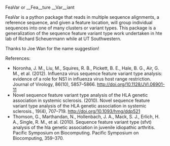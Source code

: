 FeaVar or __Fea__ture __Var__iant

FeaVar is a python package that reads in multiple sequence alignments, a reference sequence, and given a feature location, will group individual sequences into one of many clusters or variant types. This package is a generalization of the sequence feature variant type work undertaken in hte lab of Richard Scheuermann while at UT Southwestern.

Thanks to Joe Wan for the name suggestion!

References:

- Noronha, J. M., Liu, M., Squires, R. B., Pickett, B. E., Hale, B. G., Air, G. M., et al. (2012). Influenza virus sequence feature variant type analysis: evidence of a role for NS1 in influenza virus host range restriction. Journal of Virology, 86(10), 5857–5866. http://doi.org/10.1128/JVI.06901-11
- Novel sequence feature variant type analysis of the HLA genetic association in systemic sclerosis. (2010). Novel sequence feature variant type analysis of the HLA genetic association in systemic sclerosis., 19(4), 707–719. http://doi.org/10.1093/hmg/ddp521
- Thomson, G., Marthandan, N., Hollenbach, J. A., Mack, S. J., Erlich, H. A., Single, R. M., et al. (2010). Sequence feature variant type (sfvt) analysis of the hla genetic association in juvenile idiopathic arthritis. Pacific Symposium on Biocomputing. Pacific Symposium on Biocomputing, 359–370.
